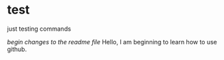 # test
just testing commands

*begin changes to the readme file*
Hello, I am beginning to learn how to use github.
